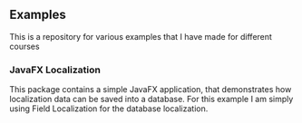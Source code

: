 ## Examples

This is a repository for various examples that I have made for different courses

### JavaFX Localization
This package contains a simple JavaFX application, that demonstrates how localization data can be saved into a database. 
For this example I am simply using Field Localization for the database localization.